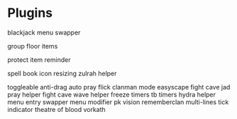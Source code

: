 # Plugins

blackjack menu swapper

group floor items

protect item reminder

spell book icon resizing
zulrah helper

toggleable anti-drag
auto pray flick
clanman mode
easyscape
fight cave jad pray helper
fight cave wave helper
freeze timers
tb timers
hydra helper
menu entry swapper
menu modifier
pk vision
rememberclan
multi-lines
tick indicator
theatre of blood
vorkath

